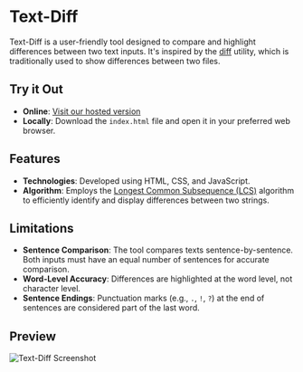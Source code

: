 # Text-Diff

Text-Diff is a user-friendly tool designed to compare and highlight differences between two text inputs. It's inspired by the [diff](https://en.wikipedia.org/wiki/Diff) utility, which is traditionally used to show differences between two files.

## Try it Out

- **Online**: [Visit our hosted version](http://text-diff.s3-website.eu-north-1.amazonaws.com/?fbclid=IwAR2wAZljf7BFIAi1NLP3fRiOn_fx4R_9vivw3lXC2ktNHPOFvXzhbam7nW0)
- **Locally**: Download the `index.html` file and open it in your preferred web browser.

## Features

- **Technologies**: Developed using HTML, CSS, and JavaScript.
- **Algorithm**: Employs the [Longest Common Subsequence (LCS)](https://en.wikipedia.org/wiki/Longest_common_subsequence_problem) algorithm to efficiently identify and display differences between two strings.

## Limitations

- **Sentence Comparison**: The tool compares texts sentence-by-sentence. Both inputs must have an equal number of sentences for accurate comparison.
- **Word-Level Accuracy**: Differences are highlighted at the word level, not character level.
- **Sentence Endings**: Punctuation marks (e.g., `.`, `!`, `?`) at the end of sentences are considered part of the last word.

## Preview

![Text-Diff Screenshot](https://s3.eu-north-1.amazonaws.com/elar-saks.info/text-diff.png)
